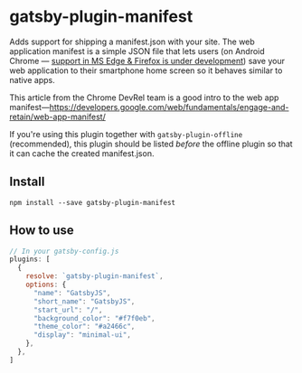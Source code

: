# gatsby-plugin-manifest

Adds support for shipping a manifest.json with your site. The web
application manifest is a simple JSON file that lets users (on Android
Chrome — [support in MS Edge & Firefox is under
development](http://caniuse.com/#feat=web-app-manifest)) save your web
application to their smartphone home screen so it behaves similar to
native apps.

This article from the Chrome DevRel team is a good intro to the web app
manifest—https://developers.google.com/web/fundamentals/engage-and-retain/web-app-manifest/

If you're using this plugin together with `gatsby-plugin-offline`
(recommended), this plugin should be listed *before* the offline plugin
so that it can cache the created manifest.json.

## Install

`npm install --save gatsby-plugin-manifest`

## How to use

```javascript
// In your gatsby-config.js
plugins: [
  {
    resolve: `gatsby-plugin-manifest`,
    options: {
      "name": "GatsbyJS",
      "short_name": "GatsbyJS",
      "start_url": "/",
      "background_color": "#f7f0eb",
      "theme_color": "#a2466c",
      "display": "minimal-ui",
    },
  },
]
```


